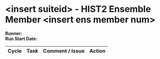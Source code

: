 # \<insert suiteid> - HIST2 Ensemble Member \<insert ens member num>

**Runner:**  
**Run Start Date:**

| Cycle | Task | Comment / Issue | Action |
| ---   | ---  | ---             | ---    |
